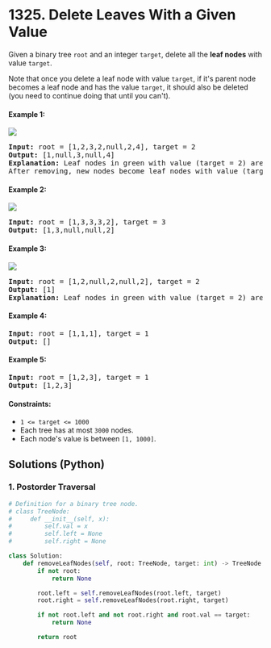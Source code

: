 # 1325. Delete Leaves With a Given Value
Given a binary tree ```root``` and an integer ```target```, delete all the **leaf nodes** with value ```target```.

Note that once you delete a leaf node with value ```target```, if it's parent node becomes a leaf node and has the value ```target```, it should also be deleted (you need to continue doing that until you can't).

#### Example 1:
![](https://assets.leetcode.com/uploads/2020/01/09/sample_1_1684.png)
<pre>
<strong>Input:</strong> root = [1,2,3,2,null,2,4], target = 2
<strong>Output:</strong> [1,null,3,null,4]
<strong>Explanation:</strong> Leaf nodes in green with value (target = 2) are removed (Picture in left). 
After removing, new nodes become leaf nodes with value (target = 2) (Picture in center).
</pre>

#### Example 2:
![](https://assets.leetcode.com/uploads/2020/01/09/sample_2_1684.png)
<pre>
<strong>Input:</strong> root = [1,3,3,3,2], target = 3
<strong>Output:</strong> [1,3,null,null,2]
</pre>

#### Example 3:
![](https://assets.leetcode.com/uploads/2020/01/15/sample_3_1684.png)
<pre>
<strong>Input:</strong> root = [1,2,null,2,null,2], target = 2
<strong>Output:</strong> [1]
<strong>Explanation:</strong> Leaf nodes in green with value (target = 2) are removed at each step.
</pre>

#### Example 4:
<pre>
<strong>Input:</strong> root = [1,1,1], target = 1
<strong>Output:</strong> []
</pre>

#### Example 5:
<pre>
<strong>Input:</strong> root = [1,2,3], target = 1
<strong>Output:</strong> [1,2,3]
</pre>

#### Constraints:
* ```1 <= target <= 1000```
* Each tree has at most ```3000``` nodes.
* Each node's value is between ```[1, 1000]```.

## Solutions (Python)

### 1. Postorder Traversal
```Python
# Definition for a binary tree node.
# class TreeNode:
#     def __init__(self, x):
#         self.val = x
#         self.left = None
#         self.right = None

class Solution:
    def removeLeafNodes(self, root: TreeNode, target: int) -> TreeNode:
        if not root:
            return None

        root.left = self.removeLeafNodes(root.left, target)
        root.right = self.removeLeafNodes(root.right, target)

        if not root.left and not root.right and root.val == target:
            return None

        return root
```
